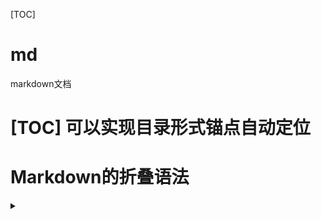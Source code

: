 [TOC]
# md
markdown文档

# [TOC] 可以实现目录形式锚点自动定位

# Markdown的折叠语法
<details> 
    <summary></summary>
    内容
</details>
